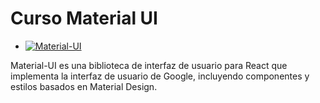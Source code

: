 # Curso Material UI

- [![Material-UI](https://img.shields.io/badge/Material--UI-0081cb?style=for-the-badge&logo=material-ui&logoColor=white)](https://mui.com/)

Material-UI es una biblioteca de interfaz de usuario para React que implementa la interfaz de usuario de Google, incluyendo componentes y estilos basados en Material Design.
